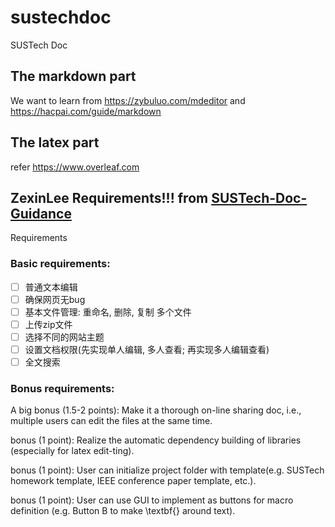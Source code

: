 # sustechdoc
SUSTech Doc

## The markdown part
We want to learn from https://zybuluo.com/mdeditor and https://hacpai.com/guide/markdown

## The latex part
refer https://www.overleaf.com


## ZexinLee Requirements!!! from [SUSTech-Doc-Guidance](https://github.com/ZexinLee/SUSTech-Doc-Guidance)
Requirements
### Basic requirements:

- [ ] 普通文本编辑
- [ ] 确保网页无bug
- [ ] 基本文件管理: 重命名, 删除, 复制 多个文件
- [ ] 上传zip文件
- [ ] 选择不同的网站主题
- [ ] 设置文档权限(先实现单人编辑, 多人查看; 再实现多人编辑查看)
- [ ] 全文搜索

### Bonus requirements:

A big bonus (1.5-2 points): Make it a thorough on-line sharing doc, i.e., multiple users can edit the files at the same time.

bonus (1 point): Realize the automatic dependency building of libraries (especially for latex edit-ting).

bonus (1 point): User can initialize project folder with template(e.g. SUSTech homework template, IEEE conference paper template, etc.).

bonus (1 point): User can use GUI to implement as buttons for macro definition (e.g. Button B to make \textbf{} around text).
